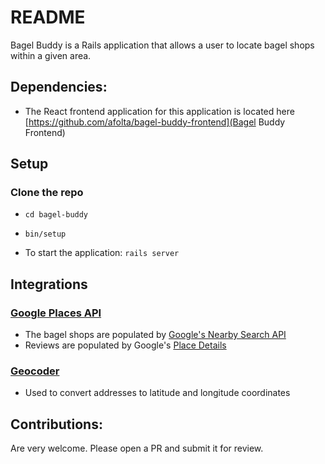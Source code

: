 # README

Bagel Buddy is a Rails application that allows a user to locate bagel shops within a given area.

## Dependencies:
- The React frontend application for this application is located here [https://github.com/afolta/bagel-buddy-frontend](Bagel Buddy Frontend)

## Setup
### Clone the repo

- `cd bagel-buddy`

- `bin/setup`

- To start the application:
  `rails server`

## Integrations

### [Google Places API](https://developers.google.com/maps/documentation/places/web-service)
- The bagel shops are populated by [Google's Nearby Search API](https://developers.google.com/maps/documentation/places/web-service)
- Reviews are populated by Google's [Place Details](https://developers.google.com/maps/documentation/places/web-service/details)

### [Geocoder](https://github.com/alexreisner/geocoder)
- Used to convert addresses to latitude and longitude coordinates

## Contributions:
Are very welcome. Please open a PR and submit it for review.
